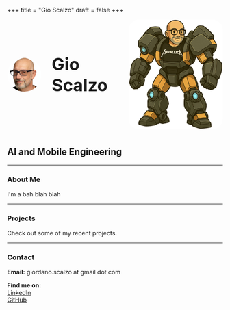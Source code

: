 +++
title = "Gio Scalzo"
draft = false
+++

<div style="display: flex; align-items: center; justify-content: space-between; gap: 2rem; margin-bottom: 2.5rem;">
  <div style="display: flex; align-items: center; gap: 1.5rem;">
    <img src="/images/avatar.png" alt="Avatar" style="border-radius: 50%; width: 80px; height: 80px; object-fit: cover;" />
    <h1 style="margin: 0; font-size: 2.5rem;">Gio Scalzo</h1>
  </div>
  <img src="/images/robot-me.png" alt="Me as a Robot" style="width: 220px; max-width: 40vw; height: auto; display: block; border-radius: 1.5rem; object-fit: cover; background: transparent; box-shadow: none;" />
</div>

## AI and Mobile Engineering

---

### About Me
I'm a bah blah blah

---

### Projects
Check out some of my recent projects.

---

### Contact
**Email:** giordano.scalzo at gmail dot com

**Find me on:**  
[LinkedIn](https://www.linkedin.com/in/giordanoscalzo/)  
[GitHub](https://github.com/gscalzo) 